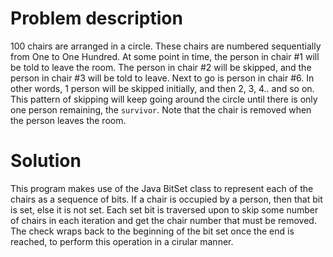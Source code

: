 Problem description
=============

100 chairs are arranged in a circle.
These chairs are numbered sequentially from One to One Hundred.
At some point in time, the person in chair #1 will be told to leave the room.
The person in chair #2 will be skipped, and the person in chair #3 will be told to leave.
Next to go is person in chair #6. In other words, 1 person will be skipped initially, and then 2, 3, 4.. and so on.
This pattern of skipping will keep going around the circle until there is only one person remaining, the ``survivor``.
Note that the chair is removed when the person leaves the room.


Solution
==========

This program makes use of the Java BitSet class to represent each of the chairs as a sequence of bits.
If a chair is occupied by a person, then that bit is set, else it is not set.
Each set bit is traversed upon to skip some number of chairs in each iteration and get the chair number that must be removed.
The check wraps back to the beginning of the bit set once the end is reached, to perform this operation in a cirular manner.
